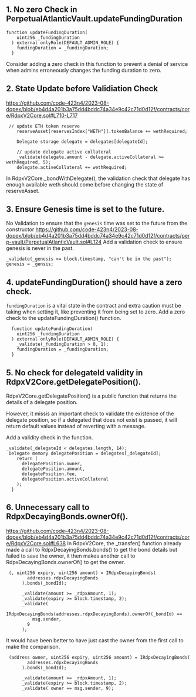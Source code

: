 ## 1. No zero Check in PerpetualAtlanticVault.updateFundingDuration
```
function updateFundingDuration(
    uint256 _fundingDuration
  ) external onlyRole(DEFAULT_ADMIN_ROLE) {
    fundingDuration = _fundingDuration;
  }
```
Consider adding a zero check in this function to prevent a denial of service when admins erroneously changes the funding duration to zero.

## 2. State Update before Validiation Check
https://github.com/code-423n4/2023-08-dopex/blob/eb4d4a201b3a75dd4bddc74a34e9c42c71d0d12f/contracts/core/RdpxV2Core.sol#L710-L717
```
 // update ETH token reserve
    reserveAsset[reservesIndex["WETH"]].tokenBalance += wethRequired;

    Delegate storage delegate = delegates[delegateId];

    // update delegate active collateral
    _validate(delegate.amount - delegate.activeCollateral >= wethRequired, 5);
    delegate.activeCollateral += wethRequired;
```
In RdpxV2Core._bondWithDelegate(), the validation check that delegate has enough available weth should come before changing the state of reserveAsset.


## 3. Ensure Genesis time is set to the future.
No Validation to ensure that the ```genesis``` time was set to the future from the constructor
https://github.com/code-423n4/2023-08-dopex/blob/eb4d4a201b3a75dd4bddc74a34e9c42c71d0d12f/contracts/perp-vault/PerpetualAtlanticVault.sol#L124
Add a validation check to ensure genesis is never in the past.
```
_validate(_genesis >= block.timestamp, "can't be in the past");
genesis = _gensis;
```


## 4. updateFundingDuration() should have a zero check.
```fundingDuration``` is a vital state in the contract and extra caution must be taking when setting it, like preventing it from being set to zero. Add a zero check to the updateFundingDuration() function.
```
  function updateFundingDuration(
    uint256 _fundingDuration
  ) external onlyRole(DEFAULT_ADMIN_ROLE) {
    _validate(_fundingDuration > 0, 1);
    fundingDuration = _fundingDuration;
  }
```

## 5. No check for delegateId validity in RdpxV2Core.getDelegatePosition().
RdpxV2Core.getDelegatePosition() is a public function that returns the details of a delegate position.

However, it missis an important check to validate the existence of the delegate position, so if a delegated that does not exist is passed, it will return default values instead of reverting with a message. 

Add a validity check in the function.
```
_validate(_delegateId < delegates.length, 14);
 Delegate memory delegatePosition = delegates[_delegateId];
    return (
      delegatePosition.owner,
      delegatePosition.amount,
      delegatePosition.fee,
      delegatePosition.activeCollateral
    );
  }
```

## 6. Unnecessary call to RdpxDecayingBonds.ownerOf().
https://github.com/code-423n4/2023-08-dopex/blob/eb4d4a201b3a75dd4bddc74a34e9c42c71d0d12f/contracts/core/RdpxV2Core.sol#L638
In RdpxV2Core, the _transfer() function already made a call to RdpxDecayingBonds.bonds() to get the bond details but failed to save the owner, it then makes another call to RdpxDecayingBonds.ownerOf() to get the owner.
```
 (, uint256 expiry, uint256 amount) = IRdpxDecayingBonds(
        addresses.rdpxDecayingBonds
      ).bonds(_bondId);

      _validate(amount >= _rdpxAmount, 1);
      _validate(expiry >= block.timestamp, 2);
      _validate(
        IRdpxDecayingBonds(addresses.rdpxDecayingBonds).ownerOf(_bondId) ==
          msg.sender,
        9
      );
```
It would have been better to have just cast the owner from the first call to make the comparison.
```
 (address owner, uint256 expiry, uint256 amount) = IRdpxDecayingBonds(
        addresses.rdpxDecayingBonds
      ).bonds(_bondId);

      _validate(amount >= _rdpxAmount, 1);
      _validate(expiry >= block.timestamp, 2);
      _validate( owner == msg.sender, 9);
```
